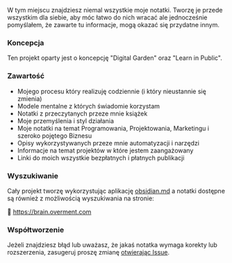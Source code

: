 W tym miejscu znajdziesz niemal wszystkie moje notatki. Tworzę je przede wszystkim dla siebie, aby móc łatwo do nich wracać ale jednocześnie pomyślałem, że zawarte tu informacje, mogą okazać się przydatne innym. 

### Koncepcja
Ten projekt oparty jest o koncepcję "Digital Garden" oraz "Learn in Public". 

### Zawartość
* Mojego procesu który realizuję codziennie \(i który nieustannie się zmienia\)
* Modele mentalne z których świadomie korzystam
* Notatki z przeczytanych przeze mnie książek
* Moje przemyślenia i styl działania
* Moje notatki na temat Programowania, Projektowania, Marketingu i szeroko pojętego Biznesu
* Opisy wykorzystywanych przeze mnie automatyzacji i narzędzi
* Informacje na temat projektów w które jestem zaangażowany
* Linki do moich wszystkie bezpłatnych i płatnych publikacji

### Wyszukiwanie 
Cały projekt tworzę wykorzystując aplikację [obsidian.md](https://obsidian.md) a notatki dostępne są również z możliwością wyszukiwania na stronie: 

🔗 https://brain.overment.com

### Współtworzenie
Jeżeli znajdziesz błąd lub uważasz, że jakaś notatka wymaga korekty lub rozszerzenia, zasugeruj proszę zmianę [otwierając Issue](https://github.com/iceener/brain/issues/new).

